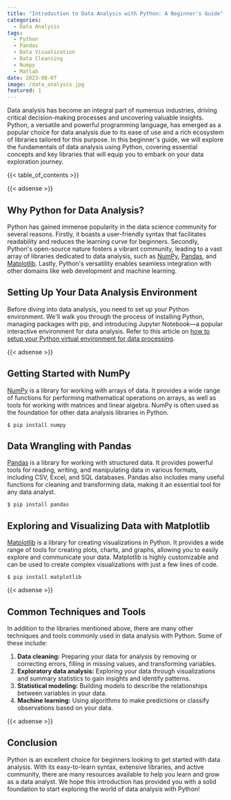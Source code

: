 ```yaml
---
title: "Introduction to Data Analysis with Python: A Beginner's Guide"
categories:
  - Data Analysis
tags:
  - Python
  - Pandas
  - Data Visualization
  - Data Cleansing
  - Numpy
  - Matlab
date: 2023-08-07
image: /data_analysis.jpg
featured: 1
---
```

Data analysis has become an integral part of numerous industries, driving critical decision-making processes and uncovering valuable insights. Python, a versatile and powerful programming language, has emerged as a popular choice for data analysis due to its ease of use and a rich ecosystem of libraries tailored for this purpose. In this beginner's guide, we will explore the fundamentals of data analysis using Python, covering essential concepts and key libraries that will equip you to embark on your data exploration journey.

{{< table_of_contents >}}

{{< adsense >}}

## Why Python for Data Analysis?
Python has gained immense popularity in the data science community for several reasons. Firstly, it boasts a user-friendly syntax that facilitates readability and reduces the learning curve for beginners. Secondly, Python's open-source nature fosters a vibrant community, leading to a vast array of libraries dedicated to data analysis, such as [NumPy](https://numpy.org/), [Pandas](https://pandas.pydata.org/), and [Matplotlib](https://matplotlib.org/). Lastly, Python's versatility enables seamless integration with other domains like web development and machine learning.

## Setting Up Your Data Analysis Environment

Before diving into data analysis, you need to set up your Python environment. We'll walk you through the process of installing Python, managing packages with pip, and introducing Jupyter Notebook—a popular interactive environment for data analysis. Refer to this article on [how to setup your Python virtual environment for data processing](https://saisyam.com/setting-up-a-python-data-environment-a-comprehensive-guide-for-data-enthusiasts/).

{{< adsense >}}

## Getting Started with NumPy
[NumPy](https://numpy.org/) is a library for working with arrays of data. It provides a wide range of functions for performing mathematical operations on arrays, as well as tools for working with matrices and linear algebra. NumPy is often used as the foundation for other data analysis libraries in Python. 

```shell
$ pip install numpy
```

## Data Wrangling with Pandas
[Pandas](https://pandas.pydata.org/) is a library for working with structured data. It provides powerful tools for reading, writing, and manipulating data in various formats, including CSV, Excel, and SQL databases. Pandas also includes many useful functions for cleaning and transforming data, making it an essential tool for any data analyst.

```shell
$ pip install pandas
```

## Exploring and Visualizing Data with Matplotlib
[Matplotlib](https://matplotlib.org/) is a library for creating visualizations in Python. It provides a wide range of tools for creating plots, charts, and graphs, allowing you to easily explore and communicate your data. Matplotlib is highly customizable and can be used to create complex visualizations with just a few lines of code.

```shell
$ pip install matplotlib
```

{{< adsense >}}

## Common Techniques and Tools
In addition to the libraries mentioned above, there are many other techniques and tools commonly used in data analysis with Python. Some of these include:

1. **Data cleaning:** Preparing your data for analysis by removing or correcting errors, filling in missing values, and transforming variables.
2. **Exploratory data analysis:** Exploring your data through visualizations and summary statistics to gain insights and identify patterns.
3. **Statistical modeling:** Building models to describe the relationships between variables in your data.
4. **Machine learning:** Using algorithms to make predictions or classify observations based on your data.

{{< adsense >}}

## Conclusion
Python is an excellent choice for beginners looking to get started with data analysis. With its easy-to-learn syntax, extensive libraries, and active community, there are many resources available to help you learn and grow as a data analyst. We hope this introduction has provided you with a solid foundation to start exploring the world of data analysis with Python!